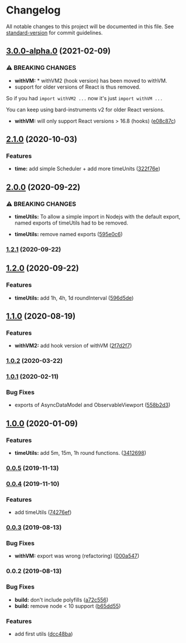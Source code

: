 # Changelog

All notable changes to this project will be documented in this file. See [standard-version](https://github.com/conventional-changelog/standard-version) for commit guidelines.

## [3.0.0-alpha.0](https://github.com/AoDev/bard-instruments/compare/v2.1.0...v3.0.0-alpha.0) (2021-02-09)


### ⚠ BREAKING CHANGES

* **withVM:** * withVM2 (hook version) has been moved to withVM.
* support for older versions of React is thus removed.

So if you had `import withVM2 ...` now it's just `import withVM ...`

You can keep using bard-instruments v2 for older React versions.

* **withVM:** will only support React versions > 16.8 (hooks) ([e08c87c](https://github.com/AoDev/bard-instruments/commit/e08c87cf0c00b25d863a1c2ca46daf6ec2d426a6))

## [2.1.0](https://github.com/AoDev/bard-instruments/compare/v2.0.0...v2.1.0) (2020-10-03)


### Features

* **time:** add simple Scheduler + add more timeUnits ([322f76e](https://github.com/AoDev/bard-instruments/commit/322f76e1a055ee8b262f829694fd7a4b9ed318ce))

## [2.0.0](https://github.com/AoDev/bard-instruments/compare/v1.2.1...v2.0.0) (2020-09-22)


### ⚠ BREAKING CHANGES

* **timeUtils:** To allow a simple import in Nodejs with the default export,
named exports of timeUtils had to be removed.

* **timeUtils:** remove named exports ([595e0c6](https://github.com/AoDev/bard-instruments/commit/595e0c66776130fd411d6108081a5c47d9826dab))

### [1.2.1](https://github.com/AoDev/bard-instruments/compare/v1.2.0...v1.2.1) (2020-09-22)

## [1.2.0](https://github.com/AoDev/bard-instruments/compare/v1.1.0...v1.2.0) (2020-09-22)


### Features

* **timeUtils:** add 1h, 4h, 1d roundInterval ([596d5de](https://github.com/AoDev/bard-instruments/commit/596d5de1e868ac366b00088d747d8008fad87f27))

## [1.1.0](https://github.com/AoDev/bard-instruments/compare/v1.0.2...v1.1.0) (2020-08-19)


### Features

* **withVM2:** add hook version of withVM ([2f7d2f7](https://github.com/AoDev/bard-instruments/commit/2f7d2f76d55a8b26d9d647df09fd4c988585438e))

### [1.0.2](https://github.com/AoDev/bard-instruments/compare/v1.0.1...v1.0.2) (2020-03-22)

### [1.0.1](https://github.com/AoDev/bard-instruments/compare/v1.0.0...v1.0.1) (2020-02-11)


### Bug Fixes

* exports of AsyncDataModel and ObservableViewport ([558b2d3](https://github.com/AoDev/bard-instruments/commit/558b2d3465e755051ba5ec93ba1e4b5cb67687e5))

## [1.0.0](https://github.com/AoDev/bard-instruments/compare/v0.0.5...v1.0.0) (2020-01-09)


### Features

* **timeUtils:** add 5m, 15m, 1h round functions. ([3412698](https://github.com/AoDev/bard-instruments/commit/3412698e3609ada0f249f3b7e952bc31b036744b))

### [0.0.5](https://github.com/AoDev/bard-instruments/compare/v0.0.4...v0.0.5) (2019-11-13)

### [0.0.4](https://github.com/AoDev/bard-instruments/compare/v0.0.3...v0.0.4) (2019-11-10)


### Features

* add timeUtils ([74276ef](https://github.com/AoDev/bard-instruments/commit/74276ef))

### [0.0.3](https://github.com/AoDev/bard-instruments/compare/v0.0.2...v0.0.3) (2019-08-13)


### Bug Fixes

* **withVM:** export was wrong (refactoring) ([000a547](https://github.com/AoDev/bard-instruments/commit/000a547))

### 0.0.2 (2019-08-13)


### Bug Fixes

* **build:** don't include polyfills ([a72c556](https://github.com/AoDev/bard-instruments/commit/a72c556))
* **build:** remove node < 10 support ([b65dd55](https://github.com/AoDev/bard-instruments/commit/b65dd55))


### Features

* add first utils ([dcc48ba](https://github.com/AoDev/bard-instruments/commit/dcc48ba))
